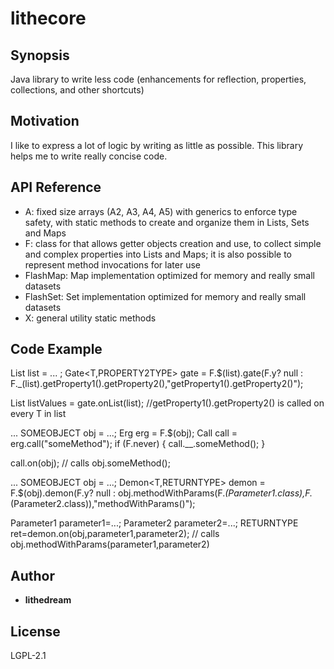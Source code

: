# lithecore

## Synopsis

Java library to write less code (enhancements for reflection, properties, collections, and other shortcuts)

## Motivation

I like to express a lot of logic by writing as little as possible. This library helps me to write really concise code.

## API Reference

* A: fixed size arrays (A2, A3, A4, A5) with generics to enforce type safety, with static methods to create and organize them in Lists, Sets and Maps
* F: class for that allows getter objects creation and use, to collect simple and complex properties into Lists and Maps; it is also possible to represent method invocations for later use
* FlashMap: Map implementation optimized for memory and really small datasets
* FlashSet: Set implementation optimized for memory and really small datasets
* X: general utility static methods

## Code Example

List<T> list = ... ;
Gate<T,PROPERTY2TYPE> gate = F.$(list).gate(F.y? null : F._(list).getProperty1().getProperty2(),"getProperty1().getProperty2()");

List<PROPERTY2TYPE> listValues = gate.onList(list); //getProperty1().getProperty2() is called on every T in list

...
SOMEOBJECT obj = ...;
Erg<SOMEOBJECT> erg = F.$(obj);
Call<SOMEOBJECT> call = erg.call("someMethod");
if (F.never) {
    call.__.someMethod();
}

call.on(obj); // calls obj.someMethod();

...
SOMEOBJECT obj = ...;
Demon<T,RETURNTYPE> demon = F.$(obj).demon(F.y? null : obj.methodWithParams(F._(Parameter1.class),F._(Parameter2.class)),"methodWithParams()");

Parameter1 parameter1=...;
Parameter2 parameter2=...;
RETURNTYPE ret=demon.on(obj,parameter1,parameter2); // calls obj.methodWithParams(parameter1,parameter2)

## Author

* **lithedream**

## License

LGPL-2.1